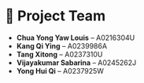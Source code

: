 # 👥 Project Team

- **Chua Yong Yaw Louis** – A0216304U
- **Kang Qi Ying** – A0239986A
- **Tang Xitong** – A0237310U
- **Vijayakumar Sabarina** – A0245262J
- **Yong Hui Qi** – A0237925W